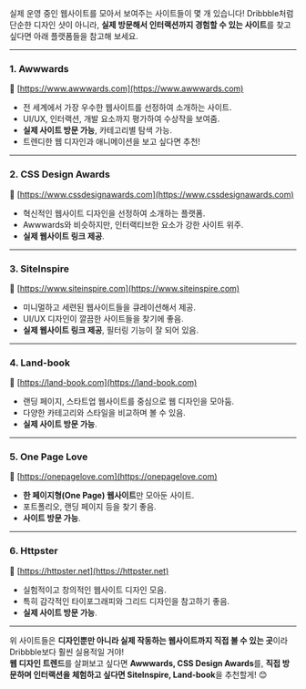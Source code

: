 실제 운영 중인 웹사이트를 모아서 보여주는 사이트들이 몇 개 있습니다! Dribbble처럼 단순한 디자인 샷이 아니라, **실제 방문해서 인터랙션까지 경험할 수 있는 사이트**를 찾고 싶다면 아래 플랫폼들을 참고해 보세요.

---

### 1. **Awwwards**

🔗 [https://www.awwwards.com](https://www.awwwards.com)

- 전 세계에서 가장 우수한 웹사이트를 선정하여 소개하는 사이트.
- UI/UX, 인터랙션, 개발 요소까지 평가하여 수상작을 보여줌.
- **실제 사이트 방문 가능**, 카테고리별 탐색 가능.
- 트렌디한 웹 디자인과 애니메이션을 보고 싶다면 추천!

---

### 2. **CSS Design Awards**

🔗 [https://www.cssdesignawards.com](https://www.cssdesignawards.com)

- 혁신적인 웹사이트 디자인을 선정하여 소개하는 플랫폼.
- Awwwards와 비슷하지만, 인터랙티브한 요소가 강한 사이트 위주.
- **실제 웹사이트 링크 제공**.

---

### 3. **SiteInspire**

🔗 [https://www.siteinspire.com](https://www.siteinspire.com)

- 미니멀하고 세련된 웹사이트들을 큐레이션해서 제공.
- UI/UX 디자인이 깔끔한 사이트들을 찾기에 좋음.
- **실제 웹사이트 링크 제공**, 필터링 기능이 잘 되어 있음.

---

### 4. **Land-book**

🔗 [https://land-book.com](https://land-book.com)

- 랜딩 페이지, 스타트업 웹사이트를 중심으로 웹 디자인을 모아둠.
- 다양한 카테고리와 스타일을 비교하며 볼 수 있음.
- **실제 사이트 방문 가능**.

---

### 5. **One Page Love**

🔗 [https://onepagelove.com](https://onepagelove.com)

- **한 페이지형(One Page) 웹사이트**만 모아둔 사이트.
- 포트폴리오, 랜딩 페이지 등을 찾기 좋음.
- **사이트 방문 가능**.

---

### 6. **Httpster**

🔗 [https://httpster.net](https://httpster.net)

- 실험적이고 창의적인 웹사이트 디자인 모음.
- 특히 감각적인 타이포그래피와 그리드 디자인을 참고하기 좋음.
- **실제 사이트 방문 가능**.

---

위 사이트들은 **디자인뿐만 아니라 실제 작동하는 웹사이트까지 직접 볼 수 있는 곳**이라 Dribbble보다 훨씬 실용적일 거야!  
**웹 디자인 트렌드**를 살펴보고 싶다면 **Awwwards, CSS Design Awards**를, **직접 방문하며 인터랙션을 체험하고 싶다면 SiteInspire, Land-book**을 추천할게! 😊
